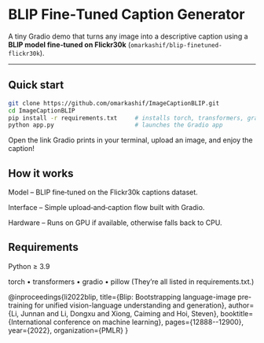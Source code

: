 # BLIP Fine‑Tuned Caption Generator

A tiny Gradio demo that turns any image into a descriptive caption using a **BLIP model fine‑tuned on Flickr30k** (`omarkashif/blip-finetuned-flickr30k`).

---

## Quick start

```bash
git clone https://github.com/omarkashif/ImageCaptionBLIP.git
cd ImageCaptionBLIP
pip install -r requirements.txt     # installs torch, transformers, gradio, pillow …
python app.py                       # launches the Gradio app
```

Open the link Gradio prints in your terminal, upload an image, and enjoy the caption!

## **How it works**

Model – BLIP fine‑tuned on the Flickr30k captions dataset.

Interface – Simple upload‑and‑caption flow built with Gradio.

Hardware – Runs on GPU if available, otherwise falls back to CPU.

## **Requirements**

Python ≥ 3.9

torch • transformers • gradio • pillow
(They’re all listed in requirements.txt.)


@inproceedings{li2022blip,
  title={Blip: Bootstrapping language-image pre-training for unified vision-language understanding and generation},
  author={Li, Junnan and Li, Dongxu and Xiong, Caiming and Hoi, Steven},
  booktitle={International conference on machine learning},
  pages={12888--12900},
  year={2022},
  organization={PMLR}
}
